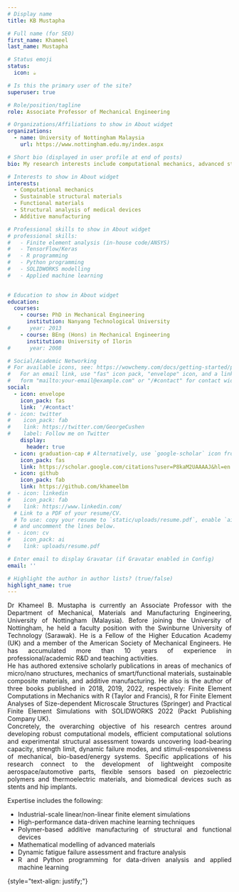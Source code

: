 ```yaml
---
# Display name
title: KB Mustapha

# Full name (for SEO)
first_name: Khameel
last_name: Mustapha

# Status emoji
status:
  icon: ☕️

# Is this the primary user of the site?
superuser: true

# Role/position/tagline
role: Associate Professor of Mechanical Engineering

# Organizations/Affiliations to show in About widget
organizations:
  - name: University of Nottingham Malaysia
    url: https://www.nottingham.edu.my/index.aspx

# Short bio (displayed in user profile at end of posts)
bio: My research interests include computational mechanics, advanced structural materials (lightweight composite materials), advanced functional materials (e.g., thermoelectric/piezoelectric materials), and applied machine learning. 

# Interests to show in About widget
interests:
  - Computational mechanics
  - Sustainable structural materials
  - Functional materials
  - Structural analysis of medical devices
  - Additive manufacturing

# Professional skills to show in About widget
# professional skills:
#   - Finite element analysis (in-house code/ANSYS)
#   - TensorFlow/Keras
#   - R programming
#   - Python programming
#   - SOLIDWORKS modelling
#   - Applied machine learning
  

# Education to show in About widget
education:
  courses:
    - course: PhD in Mechanical Engineering
      institution: Nanyang Technological University
#      year: 2013
    - course: BEng (Hons) in Mechanical Engineering
      institution: University of Ilorin
#      year: 2008

# Social/Academic Networking
# For available icons, see: https://wowchemy.com/docs/getting-started/page-builder/#icons
#   For an email link, use "fas" icon pack, "envelope" icon, and a link in the
#   form "mailto:your-email@example.com" or "/#contact" for contact widget.
social:
  - icon: envelope
    icon_pack: fas
    link: '/#contact'
# - icon: twitter
#    icon_pack: fab
#    link: https://twitter.com/GeorgeCushen
#    label: Follow me on Twitter
    display:
      header: true
  - icon: graduation-cap # Alternatively, use `google-scholar` icon from `ai` icon pack
    icon_pack: fas
    link: https://scholar.google.com/citations?user=P8kaM2UAAAAJ&hl=en
  - icon: github
    icon_pack: fab
    link: https://github.com/khameelbm
#  - icon: linkedin
#    icon_pack: fab
#    link: https://www.linkedin.com/
  # Link to a PDF of your resume/CV.
  # To use: copy your resume to `static/uploads/resume.pdf`, enable `ai` icons in `params.yaml`,
  # and uncomment the lines below.
#  - icon: cv
#    icon_pack: ai
#    link: uploads/resume.pdf

# Enter email to display Gravatar (if Gravatar enabled in Config)
email: ''

# Highlight the author in author lists? (true/false)
highlight_name: true
---
```


<div style='text-align: justify;'>
  Dr Khameel B. Mustapha is currently an Associate Professor with the Department of Mechanical, Materials and Manufacturing Engineering, University of Nottingham (Malaysia). Before joining the University of Nottingham, he held a faculty position with the Swinburne University of Technology (Sarawak). He is a Fellow of the Higher Education Academy (UK) and a member of the American Society of Mechanical Engineers. He has accumulated more than 10 years of experience in professional/academic R&D and teaching activities.

</br>
He has authored extensive scholarly publications in areas of mechanics of micro/nano structures, mechanics of smart/functional materials, sustainable composite materials, and additive manufacturing. He also is the author of three books published in 2018, 2019, 2022, respectively: Finite Element Computations in Mechanics with R (Taylor and Francis), R for Finite Element Analyses of Size-dependent Microscale Structures (Springer) and Practical Finite Element Simulations with SOLIDWORKS 2022 (Packt Publishing Company UK). 

</br>
Concretely, the overarching objective of his research centres around developing robust computational models, efficient computational solutions and experimental structural assessment towards uncovering load-bearing capacity, strength limit, dynamic failure modes, and stimuli-responsiveness of mechanical, bio-based/energy systems. Specific applications of his research connect to the development of lightweight composite aerospace/automotive parts, flexible sensors based on piezoelectric polymers and thermoelectric materials, and biomedical devices such as stents and hip implants. 


Expertise includes the following: 
- Industrial-scale linear/non-linear finite element simulations
- High-performance data-driven machine learning techniques
- Polymer-based additive manufacturing of structural and functional devices
- Mathematical modelling of advanced materials
- Dynamic fatigue failure assessment and fracture analysis
- R and Python programming for data-driven analysis and applied machine learning

</div>



{style="text-align: justify;"}
